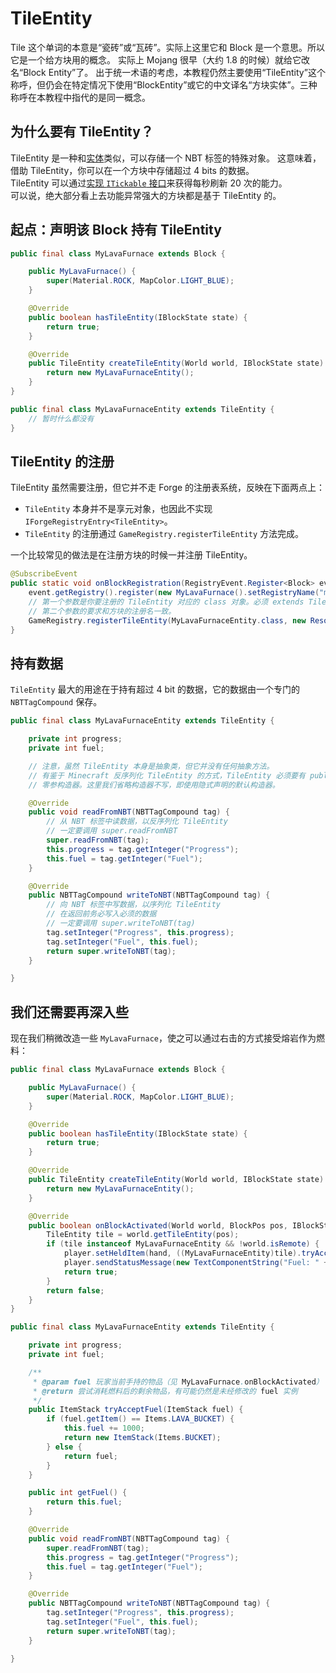 # TileEntity

Tile 这个单词的本意是“瓷砖”或“瓦砖”。实际上这里它和 Block 是一个意思。所以它是一个给方块用的概念。
实际上 Mojang 很早（大约 1.8 的时候）就给它改名“Block Entity”了。
出于统一术语的考虑，本教程仍然主要使用“TileEntity”这个称呼，但仍会在特定情况下使用“BlockEntity”或它的中文译名“方块实体”。三种称呼在本教程中指代的是同一概念。

## 为什么要有 TileEntity？

TileEntity 是一种和[实体](../chapter-08/index.md)类似，可以存储一个 NBT 标签的特殊对象。
这意味着，借助 TileEntity，你可以在一个方块中存储超过 4 bits 的数据。  
TileEntity 可以通过[实现 `ITickable` 接口](ticking.md)来获得每秒刷新 20 次的能力。  
可以说，绝大部分看上去功能异常强大的方块都是基于 TileEntity 的。

## 起点：声明该 Block 持有 TileEntity

```java
public final class MyLavaFurnace extends Block {

    public MyLavaFurnace() {
        super(Material.ROCK, MapColor.LIGHT_BLUE);
    }

    @Override
    public boolean hasTileEntity(IBlockState state) {
        return true;
    }

    @Override
    public TileEntity createTileEntity(World world, IBlockState state) {
        return new MyLavaFurnaceEntity();
    }
}

public final class MyLavaFurnaceEntity extends TileEntity {
    // 暂时什么都没有
}
```

## TileEntity 的注册

TileEntity 虽然需要注册，但它并不走 Forge 的注册表系统，反映在下面两点上：

  - `TileEntity` 本身并不是享元对象，也因此不实现 `IForgeRegistryEntry<TileEntity>`。
  - `TileEntity` 的注册通过 `GameRegistry.registerTileEntity` 方法完成。

一个比较常见的做法是在注册方块的时候一并注册 TileEntity。

```java
@SubscribeEvent
public static void onBlockRegistration(RegistryEvent.Register<Block> event) {
    event.getRegistry().register(new MyLavaFurnace().setRegistryName("my_mod", "lava_furnace"));
    // 第一个参数是你要注册的 TileEntity 对应的 class 对象。必须 extends TileEntity。
    // 第二个参数的要求和方块的注册名一致。
    GameRegistry.registerTileEntity(MyLavaFurnaceEntity.class, new ResourceLocation("my_mod", "lava_furnace"));
}
```

## 持有数据

`TileEntity` 最大的用途在于持有超过 4 bit 的数据，它的数据由一个专门的 `NBTTagCompound` 保存。

```java
public final class MyLavaFurnaceEntity extends TileEntity {

    private int progress;
    private int fuel;

    // 注意，虽然 TileEntity 本身是抽象类，但它并没有任何抽象方法。
    // 有鉴于 Minecraft 反序列化 TileEntity 的方式，TileEntity 必须要有 public 的
    // 零参构造器。这里我们省略构造器不写，即使用隐式声明的默认构造器。

    @Override
    public void readFromNBT(NBTTagCompound tag) {
        // 从 NBT 标签中读数据，以反序列化 TileEntity
        // 一定要调用 super.readFromNBT
        super.readFromNBT(tag);
        this.progress = tag.getInteger("Progress");
        this.fuel = tag.getInteger("Fuel");
    }

    @Override
    public NBTTagCompound writeToNBT(NBTTagCompound tag) {
        // 向 NBT 标签中写数据，以序列化 TileEntity
        // 在返回前务必写入必须的数据
        // 一定要调用 super.writeToNBT(tag)
        tag.setInteger("Progress", this.progress);
        tag.setInteger("Fuel", this.fuel);
        return super.writeToNBT(tag);
    }

}
```

## 我们还需要再深入些

现在我们稍微改造一些 `MyLavaFurnace`，使之可以通过右击的方式接受熔岩作为燃料：

```java
public final class MyLavaFurnace extends Block {

    public MyLavaFurnace() {
        super(Material.ROCK, MapColor.LIGHT_BLUE);
    }

    @Override
    public boolean hasTileEntity(IBlockState state) {
        return true;
    }

    @Override
    public TileEntity createTileEntity(World world, IBlockState state) {
        return new MyLavaFurnaceEntity();
    }

    @Override
    public boolean onBlockActivated(World world, BlockPos pos, IBlockState state, EntityPlayer player, EnumHand hand, EnumFacing facing, float hitX, float hitY, float hitZ) {
        TileEntity tile = world.getTileEntity(pos);
        if (tile instanceof MyLavaFurnaceEntity && !world.isRemote) {
            player.setHeldItem(hand, ((MyLavaFurnaceEntity)tile).tryAcceptFuel(player.getHeldItem(hand)));
            player.sendStatusMessage(new TextComponentString("Fuel: " + ((MyLavaFurnaceEntity) tile).getFuel()), true);
            return true;
        }
        return false;
    }
}
```

```java
public final class MyLavaFurnaceEntity extends TileEntity {

    private int progress;
    private int fuel;

    /**
     * @param fuel 玩家当前手持的物品（见 MyLavaFurnace.onBlockActivated）
     * @return 尝试消耗燃料后的剩余物品，有可能仍然是未经修改的 fuel 实例
     */
    public ItemStack tryAcceptFuel(ItemStack fuel) {
        if (fuel.getItem() == Items.LAVA_BUCKET) {
            this.fuel += 1000;
            return new ItemStack(Items.BUCKET);
        } else {
            return fuel;
        }
    }

    public int getFuel() {
        return this.fuel;
    }

    @Override
    public void readFromNBT(NBTTagCompound tag) {
        super.readFromNBT(tag);
        this.progress = tag.getInteger("Progress");
        this.fuel = tag.getInteger("Fuel");
    }

    @Override
    public NBTTagCompound writeToNBT(NBTTagCompound tag) {
        tag.setInteger("Progress", this.progress);
        tag.setInteger("Fuel", this.fuel);
        return super.writeToNBT(tag);
    }

}
```
